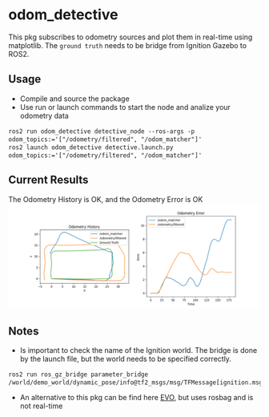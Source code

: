 # odom_detective

This pkg subscribes to odometry sources and plot them in real-time using matplotlib. The `ground truth` needs to be bridge from Ignition Gazebo to ROS2.

## Usage
- Compile and source the package
- Use run or launch commands to start the node and analize your odometry data
```
ros2 run odom_detective detective_node --ros-args -p odom_topics:='["/odometry/filtered", "/odom_matcher"]'
ros2 launch odom_detective detective.launch.py odom_topics:='["/odometry/filtered", "/odom_matcher"]'
```

## Current Results

The Odometry History is OK, and the Odometry Error is OK
![alt text](pictures/blueberries_odoms.png)

## Notes
- Is important to check the name of the Ignition world. The bridge is done by the launch file, but the world needs to be specified correctly.
```
ros2 run ros_gz_bridge parameter_bridge /world/demo_world/dynamic_pose/info@tf2_msgs/msg/TFMessage[ignition.msgs.Pose_V
```
- An alternative to this pkg can be find here [EVO](https://michaelgrupp.github.io/evo/), but uses rosbag and is not real-time